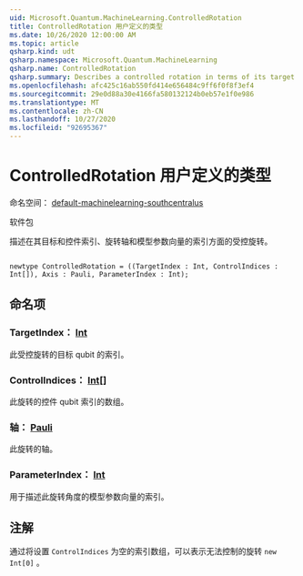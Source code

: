 ```yaml
---
uid: Microsoft.Quantum.MachineLearning.ControlledRotation
title: ControlledRotation 用户定义的类型
ms.date: 10/26/2020 12:00:00 AM
ms.topic: article
qsharp.kind: udt
qsharp.namespace: Microsoft.Quantum.MachineLearning
qsharp.name: ControlledRotation
qsharp.summary: Describes a controlled rotation in terms of its target and control indices, rotation axis, and index into a model parameter vector.
ms.openlocfilehash: afc425c16ab550fd414e656484c9ff6f0f8f3ef4
ms.sourcegitcommit: 29e0d88a30e4166fa580132124b0eb57e1f0e986
ms.translationtype: MT
ms.contentlocale: zh-CN
ms.lasthandoff: 10/27/2020
ms.locfileid: "92695367"
---
```

# <a name="controlledrotation-user-defined-type"></a>ControlledRotation 用户定义的类型

命名空间： [default-machinelearning-southcentralus](xref:Microsoft.Quantum.MachineLearning)

软件包 [](https://nuget.org/packages/)


描述在其目标和控件索引、旋转轴和模型参数向量的索引方面的受控旋转。

```qsharp

newtype ControlledRotation = ((TargetIndex : Int, ControlIndices : Int[]), Axis : Pauli, ParameterIndex : Int);
```



## <a name="named-items"></a>命名项

### <a name="targetindex--int"></a>TargetIndex： [Int](xref:microsoft.quantum.lang-ref.int)

此受控旋转的目标 qubit 的索引。
### <a name="controlindices--int"></a>ControlIndices： [Int](xref:microsoft.quantum.lang-ref.int)[]

此旋转的控件 qubit 索引的数组。
### <a name="axis--pauli"></a>轴： [Pauli](xref:microsoft.quantum.lang-ref.pauli)

此旋转的轴。
### <a name="parameterindex--int"></a>ParameterIndex： [Int](xref:microsoft.quantum.lang-ref.int)

用于描述此旋转角度的模型参数向量的索引。

## <a name="remarks"></a>注解

通过将设置 `ControlIndices` 为空的索引数组，可以表示无法控制的旋转 `new Int[0]` 。